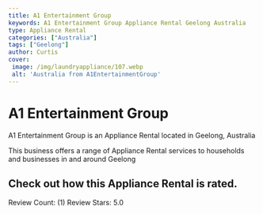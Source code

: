 ```yaml
---
title: A1 Entertainment Group
keywords: A1 Entertainment Group Appliance Rental Geelong Australia 
type: Appliance Rental 
categories: ["Australia"]
tags: ["Geelong"]
author: Curtis
cover:
 image: /img/laundryappliance/107.webp
 alt: 'Australia from A1EntertainmentGroup'
---
```


# A1 Entertainment Group
A1 Entertainment Group is an Appliance Rental located in Geelong, Australia

This business offers a range of Appliance Rental services to households and businesses in and around Geelong

## Check out how this Appliance Rental is rated.
Review Count: (1)
Review Stars: 5.0
